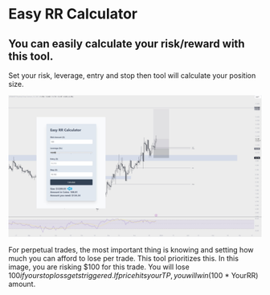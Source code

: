 # Easy RR Calculator

## You can easily calculate your risk/reward with this tool.

Set your risk, leverage, entry and stop then tool will calculate your position size.

![Example](src/assets/rrcalculator.jpg)

For perpetual trades, the most important thing is knowing and setting how much you can afford to lose per trade. This tool prioritizes this.
In this image, you are risking $100 for this trade. You will lose $100 if your stop loss gets triggered. If price hits your TP, you will win ($100 \* YourRR) amount.
